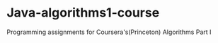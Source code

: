 Java-algorithms1-course
=======================

Programming assignments for Coursera's(Princeton) Algorithms Part I
